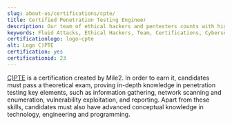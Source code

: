 ```yaml
---
slug: about-us/certifications/cpte/
title: Certified Penetration Testing Engineer
description: Our team of ethical hackers and pentesters counts with high certifications related to cybersecurity information.
keywords: Fluid Attacks, Ethical Hackers, Team, Certifications, Cybersecurity, Pentesters, Whitehat Hackers
certificationlogo: logo-cpte
alt: Logo C)PTE
certification: yes
certificationid: 23
---
```


[C)PTE](https://www.mile2.com/penetration-testing-engineer-outline/)
is a certification created by Mile2.
In order to earn it,
candidates must pass a theoretical exam,
proving in-depth knowledge in penetration testing key elements,
such as information gathering,
network scanning and enumeration,
vulnerability exploitation,
and reporting.
Apart from these skills,
candidates must also have advanced conceptual knowledge in technology,
engineering
and programming.
